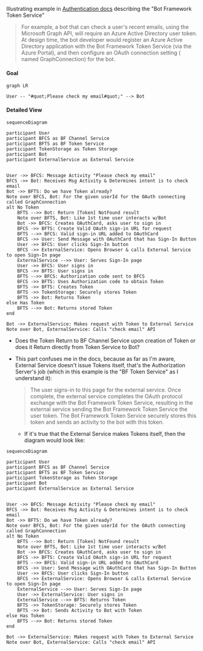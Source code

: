 Illustrating example in [Authentication docs](https://docs.microsoft.com/en-us/azure/bot-service/bot-builder-concept-authentication?view=azure-bot-service-4.0#about-the-bot-framework-token-service) describing the "Bot Framework Token Service"

> For example, a bot that can check a user's recent emails, using the Microsoft Graph API, will require an Azure Active Directory user token. At design time, the bot developer would register an Azure Active Directory application with the Bot Framework Token Service (via the Azure Portal), and then configure an OAuth connection setting ( named GraphConnection) for the bot.

#### Goal

```mermaid
graph LR

User -- "#quot;Please check my email#quot;" --> Bot

```

#### Detailed View

```mermaid
sequenceDiagram

participant User
participant BFCS as BF Channel Service
participant BFTS as BF Token Service
participant TokenStorage as Token Storage
participant Bot
participant ExternalService as External Service


User ->> BFCS: Message Activity "Please check my email"
BFCS ->> Bot: Receives Msg Activity & Determines intent is to check email
Bot ->> BFTS: Do we have Token already?
Note over BFCS, Bot: For the given userId for the OAuth connecting called GraphConnection
alt No Token
    BFTS -->> Bot: Return [Token] NotFound result
    Note over BFTS, Bot: Like 1st time user interacts w/Bot
    Bot ->> BFCS: Creates OAuthCard, asks user to sign in
    BFCS ->> BFTS: Create Valid OAuth sign-in URL for request
    BFTS -->> BFCS: Valid sign-in URL added to OAuthCard
    BFCS ->> User: Send Message with OAuthCard that has Sign-In Button
    User ->> BFCS: User clicks Sign-In button
    BFCS ->> ExternalService: Opens Browser & calls External Service to open Sign-In page
    ExternalService -->> User: Serves Sign-In page
    User ->> BFCS: User signs in
    BFCS ->> BFTS: User signs in
    BFTS -->> BFCS: Authorization code sent to BFCS
    BFCS ->> BFTS: Uses Authorization code to obtain Token
    BFTS ->> BFTS: Creates Token
    BFTS ->> TokenStorage: Securely stores Token
    BFTS ->> Bot: Returns Token
else Has Token
    BFTS -->> Bot: Returns stored Token
end

Bot ->> ExternalService: Makes request with Token to External Service
Note over Bot, ExternalService: Calls "check email" API

```
* Does the Token Return to BF Channel Service upon creation of Token or does it Return directly from Token Service to Bot?
* This part confuses me in the docs, because as far as I'm aware, External Service doesn't issue Tokens itself, that's the Authorization Server's job (which in this example is the "BF Token Service" as I understand it):
    > The user signs-in to this page for the external service. Once complete, the external service completes the OAuth protocol exchange with the Bot Framework Token Service, resulting in the external service sending the Bot Framework Token Service the user token. The Bot Framework Token Service securely stores this token and sends an activity to the bot with this token.

    * If it's true that the External Service makes Tokens itself, then the diagram would look like:

```mermaid
sequenceDiagram

participant User
participant BFCS as BF Channel Service
participant BFTS as BF Token Service
participant TokenStorage as Token Storage
participant Bot
participant ExternalService as External Service


User ->> BFCS: Message Activity "Please check my email"
BFCS ->> Bot: Receives Msg Activity & Determines intent is to check email
Bot ->> BFTS: Do we have Token already?
Note over BFCS, Bot: For the given userId for the OAuth connecting called GraphConnection
alt No Token
    BFTS -->> Bot: Return [Token] NotFound result
    Note over BFTS, Bot: Like 1st time user interacts w/Bot
    Bot ->> BFCS: Creates OAuthCard, asks user to sign in
    BFCS ->> BFTS: Create Valid OAuth sign-in URL for request
    BFTS -->> BFCS: Valid sign-in URL added to OAuthCard
    BFCS ->> User: Send Message with OAuthCard that has Sign-In Button
    User ->> BFCS: User clicks Sign-In button
    BFCS ->> ExternalService: Opens Browser & calls External Service to open Sign-In page
    ExternalService -->> User: Serves Sign-In page
    User ->> ExternalService: User signs in
    ExternalService -->> BFTS: Returns Token
    BFTS ->> TokenStorage: Securely stores Token
    BFTS ->> Bot: Sends Activity to Bot with Token
else Has Token
    BFTS -->> Bot: Returns stored Token
end

Bot ->> ExternalService: Makes request with Token to External Service
Note over Bot, ExternalService: Calls "check email" API
```